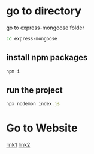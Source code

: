 # go to directory

go to express-mongoose folder

```bash
cd express-mongoose
```

## install npm packages

```javascript
npm i
```

## run the project

```javascript
npx nodemon index.js
```
# Go to Website

[link1](http://localhost:3001)
[link2](http://localhost:3001/getUsers)